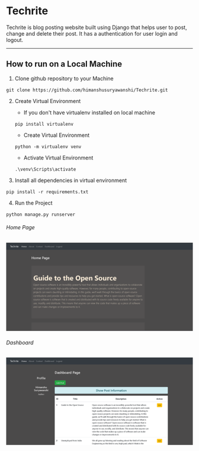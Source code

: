 # Techrite
Techrite is blog posting website built using Django that helps user to post, change and delete their post. It has a authentication for user login and logout.

***

## How to run on a Local Machine

1. Clone github repository to your Machine

```
git clone https://github.com/himanshusuryawanshi/Techrite.git
```

2. Create Virtual Environment

    * If you don't have virtualenv installed on local machine
    ```
    pip install virtualenv
    ```

    * Create Virtual Environment
    ```
    python -m virtualenv venv
    ```
    * Activate Virtual Environment
    ```
    .\venv\Scripts\activate
    ```

3. Install all dependencies in virtual environment

```
pip install -r requirements.txt
```

4. Run the Project
```
python manage.py runserver
```

###### Home Page
![Home Page](./demo/guidetoos.png)

###### Dashboard 
![Dashboard](./demo/dashboard.png)